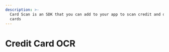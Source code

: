 ```yaml
---
description: >-
  Card Scan is an SDK that you can add to your app to scan credit and debit
  cards
---
```


# Credit Card OCR

